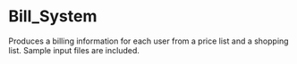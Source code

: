 # Bill_System
Produces a billing information for each user from a price list and a shopping list. Sample input files are included. 
